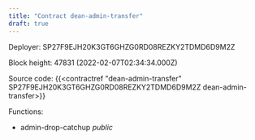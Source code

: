 ```yaml
---
title: "Contract dean-admin-transfer"
draft: true
---
```

Deployer: SP27F9EJH20K3GT6GHZG0RD08REZKY2TDMD6D9M2Z


 



Block height: 47831 (2022-02-07T02:34:34.000Z)

Source code: {{<contractref "dean-admin-transfer" SP27F9EJH20K3GT6GHZG0RD08REZKY2TDMD6D9M2Z dean-admin-transfer>}}

Functions:

* admin-drop-catchup _public_
